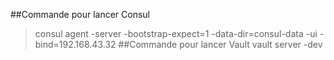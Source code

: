 ##Commande pour lancer Consul
> consul agent -server -bootstrap-expect=1 -data-dir=consul-data -ui -bind=192.168.43.32
##Commande pour lancer Vault
> vault server -dev
